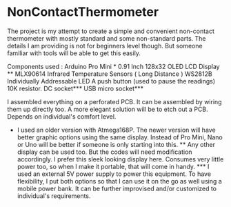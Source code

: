 # NonContactThermometer
The project is my attempt to create a simple and convenient non-contact thermometer with mostly standard and some non-standard parts.
The details I am providing is not for beginners level though. But someone familiar with tools will be able to get this easily. 

Components used :
Arduino Pro Mini *
0.91 Inch 128x32 OLED LCD Display **
MLX90614 Infrared Temperature Sensors ( Long Distance )
WS2812B Individually Addressable LED
A push button (used to pause the readings)
10K resistor.
DC socket*** 
USB micro socket***

I assembled everything on a perforated PCB. It can be assembled by wiring them up directly too. A more elegant solution will be to etch out a PCB. Depends on individual's comfort level.
* I used an older version with Atmega168P. The newer version will have better graphic options using the same display. Instead of Pro Mini, Nano or Uno will be better if someone is only starting into this. 
** Any other display can be used too. But the codes will need modification accordingly. I prefer this sleek looking display here. Consumes very little power too, so when I make it portable, that will come in handy.
*** I used an external 5V power supply to power this equipment. To have flexibility, I put both options so that I can use it on the go as well using a mobile power bank. It can be further improvised and/or customized to individual's requirements. 
